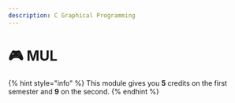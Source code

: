 ```yaml
---
description: C Graphical Programming
---
```


# 🎮 MUL

{% hint style="info" %}
This module gives you **5** credits on the first semester and **9** on the second.
{% endhint %}
